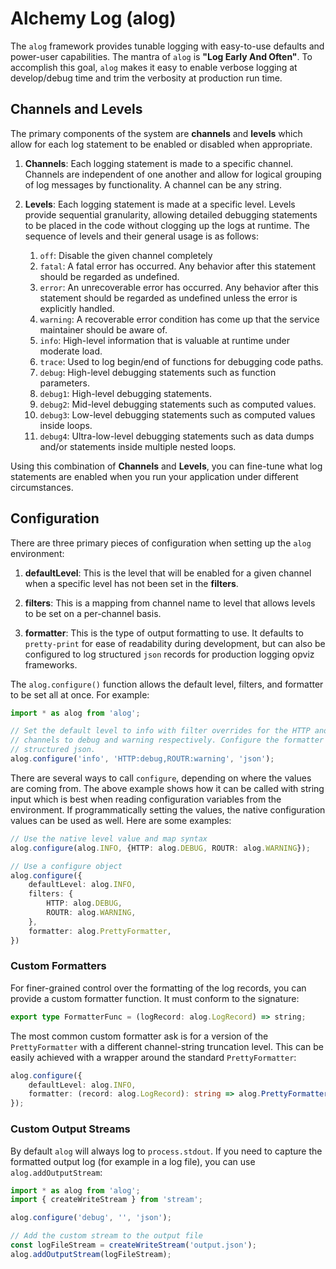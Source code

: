 # Alchemy Log (alog)
The `alog` framework provides tunable logging with easy-to-use defaults and power-user capabilities. The mantra of `alog` is **"Log Early And Often"**. To accomplish this goal, `alog` makes it easy to enable verbose logging at develop/debug time and trim the verbosity at production run time.

## Channels and Levels
The primary components of the system are **channels** and **levels** which allow for each log statement to be enabled or disabled when appropriate.

1. **Channels**: Each logging statement is made to a specific channel. Channels are independent of one another and allow for logical grouping of log messages by functionality. A channel can be any string.

1. **Levels**: Each logging statement is made at a specific level. Levels provide sequential granularity, allowing detailed debugging statements to be placed in the code without clogging up the logs at runtime. The sequence of levels and their general usage is as follows:

    1. `off`: Disable the given channel completely
    1. `fatal`: A fatal error has occurred. Any behavior after this statement should be regarded as undefined.
    1. `error`: An unrecoverable error has occurred. Any behavior after this statement should be regarded as undefined unless the error is explicitly handled.
    1. `warning`: A recoverable error condition has come up that the service maintainer should be aware of.
    1. `info`: High-level information that is valuable at runtime under moderate load.
    1. `trace`: Used to log begin/end of functions for debugging code paths.
    1. `debug`: High-level debugging statements such as function parameters.
    1. `debug1`: High-level debugging statements.
    1. `debug2`: Mid-level debugging statements such as computed values.
    1. `debug3`: Low-level debugging statements such as computed values inside loops.
    1. `debug4`: Ultra-low-level debugging statements such as data dumps and/or statements inside multiple nested loops.

Using this combination of **Channels** and **Levels**, you can fine-tune what log statements are enabled when you run your application under different circumstances.

## Configuration
There are three primary pieces of configuration when setting up the `alog` environment:

1. **defaultLevel**: This is the level that will be enabled for a given channel when a specific level has not been set in the **filters**.

1. **filters**: This is a mapping from channel name to level that allows levels to be set on a per-channel basis.

1. **formatter**: This is the type of output formatting to use. It defaults to `pretty-print` for ease of readability during development, but can also be configured to log structured `json` records for production logging opviz frameworks.

The `alog.configure()` function allows the default level, filters, and formatter to be set all at once. For example:

```ts
import * as alog from 'alog';

// Set the default level to info with filter overrides for the HTTP and ROUTR
// channels to debug and warning respectively. Configure the formatter to be
// structured json.
alog.configure('info', 'HTTP:debug,ROUTR:warning', 'json');
```

There are several ways to call `configure`, depending on where the values are coming from. The above example shows how it can be called with string input which is best when reading configuration variables from the environment. If programmatically setting the values, the native configuration values can be used as well. Here are some examples:

```ts
// Use the native level value and map syntax
alog.configure(alog.INFO, {HTTP: alog.DEBUG, ROUTR: alog.WARNING});

// Use a configure object
alog.configure({
    defaultLevel: alog.INFO,
    filters: {
        HTTP: alog.DEBUG,
        ROUTR: alog.WARNING,
    },
    formatter: alog.PrettyFormatter,
})
```

### Custom Formatters

For finer-grained control over the formatting of the log records, you can provide a custom formatter function. It must conform to the signature:

```ts
export type FormatterFunc = (logRecord: alog.LogRecord) => string;
```

The most common custom formatter ask is for a version of the `PrettyFormatter` with a different channel-string truncation level. This can be easily achieved with a wrapper around the standard `PrettyFormatter`:

```ts
alog.configure({
    defaultLevel: alog.INFO,
    formatter: (record: alog.LogRecord): string => alog.PrettyFormatter(record, 12),
});
```

### Custom Output Streams

By default `alog` will always log to `process.stdout`. If you need to capture the formatted output log (for example in a log file), you can use `alog.addOutputStream`:

```ts
import * as alog from 'alog';
import { createWriteStream } from 'stream';

alog.configure('debug', '', 'json');

// Add the custom stream to the output file
const logFileStream = createWriteStream('output.json');
alog.addOutputStream(logFileStream);
```
